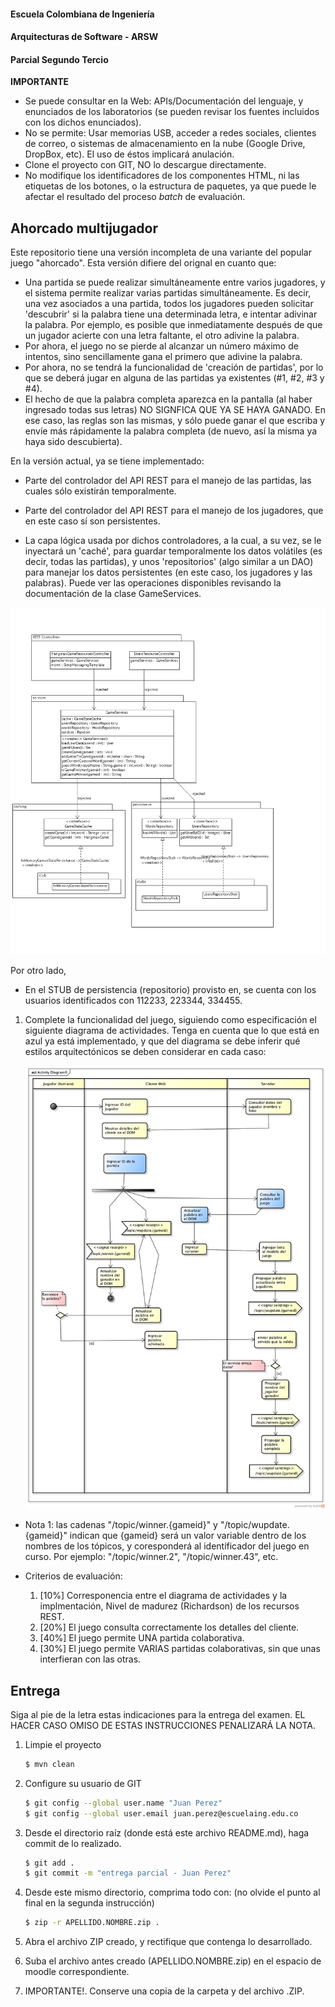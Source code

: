 #### Escuela Colombiana de Ingeniería
#### Arquitecturas de Software - ARSW
#### Parcial Segundo Tercio 


**IMPORTANTE**
* Se puede consultar en la Web: APIs/Documentación del lenguaje, y enunciados de los laboratorios (se pueden revisar los fuentes incluidos con los dichos enunciados).
* No se permite: Usar memorias USB, acceder a redes sociales, clientes de correo, o sistemas de almacenamiento en la nube (Google Drive, DropBox, etc). El uso de éstos implicará anulación.
* Clone el proyecto con GIT, NO lo descargue directamente.
* No modifique los identificadores de los componentes HTML, ni las etiquetas de los botones, o la estructura de paquetes, ya que puede le afectar el resultado del proceso _batch_ de evaluación.


## Ahorcado  multijugador

Este repositorio tiene una versión incompleta de una variante del popular juego "ahorcado". Esta versión difiere del orignal en cuanto que:

* Una partida se puede realizar simultáneamente entre varios jugadores, y el sistema permite realizar varias partidas simultáneamente. Es decir, una vez asociados a una partida, todos los jugadores pueden solicitar 'descubrir' si la palabra tiene una determinada letra, e intentar adivinar la palabra. Por ejemplo, es posible que inmediatamente después de que un jugador acierte con una letra faltante, el otro adivine la palabra.
* Por ahora, el juego no se pierde al alcanzar un número máximo de intentos, sino sencillamente gana el primero que adivine la palabra.
* Por ahora, no se tendrá la funcionalidad de 'creación de partidas', por lo que se deberá jugar en alguna de las partidas ya existentes (#1, #2, #3 y #4).
* El hecho de que la palabra completa aparezca en la pantalla (al haber ingresado todas sus letras) NO SIGNFICA QUE YA SE HAYA GANADO. En ese caso, las reglas son las mismas, y sólo puede ganar el que escriba y envíe más rápidamente la palabra completa (de nuevo, así la misma ya haya sido descubierta).

En la versión actual, ya se tiene implementado:

* Parte del controlador del API REST para el manejo de las partidas, las cuales sólo existirán temporalmente.

* Parte del controlador del API REST para el manejo de los jugadores, que en este caso sí son persistentes.

* La capa lógica usada por dichos controladores, a la cual, a su vez, se le inyectará un 'caché', para guardar temporalmente los datos volátiles (es decir, todas las partidas), y unos 'repositorios' (algo similar a un DAO) para manejar los datos persistentes (en este caso, los jugadores y las palabras). Puede ver las operaciones disponibles revisando la documentación de la clase GameServices. 

![](img/ClassDiagram.png)

Por otro lado, 

* En el STUB de persistencia (repositorio) provisto en, se cuenta con los usuarios identificados con 112233, 223344, 334455.


1. Complete la funcionalidad del juego, siguiendo como especificación el siguiente diagrama de actividades. Tenga en cuenta que lo que está en azul ya está implementado, y que del diagrama se debe inferir qué estilos arquitectónicos se deben considerar en cada caso:

	![](img/ActivDiagram.png)


* Nota 1: las cadenas "/topic/winner.{gameid}" y "/topic/wupdate.{gameid}" indican que {gameid} será un valor variable dentro de los nombres de los tópicos, y coresponderá al identificador del juego en curso. Por ejemplo: "/topic/winner.2",  "/topic/winner.43", etc.
	

* Criterios de evaluación:
	1. [10%] Corresponencia entre el diagrama de actividades y la implmentación, Nivel de madurez (Richardson) de los recursos REST.
	2. [20%] El juego consulta correctamente los detalles del cliente.
	3. [40%] El juego permite UNA partida colaborativa.
	4. [30%] El juego permite VARIAS partidas colaborativas, sin que unas interfieran con las otras.

## Entrega

Siga al pie de la letra estas indicaciones para la entrega del examen. EL HACER CASO OMISO DE ESTAS INSTRUCCIONES PENALIZARÁ LA NOTA.

1. Limpie el proyecto

	```bash
	$ mvn clean
	```

1. Configure su usuario de GIT

	```bash
	$ git config --global user.name "Juan Perez"
	$ git config --global user.email juan.perez@escuelaing.edu.co
	```

2. Desde el directorio raíz (donde está este archivo README.md), haga commit de lo realizado.

	```bash
	$ git add .
	$ git commit -m "entrega parcial - Juan Perez"
	```


3. Desde este mismo directorio, comprima todo con: (no olvide el punto al final en la segunda instrucción)

	```bash
	$ zip -r APELLIDO.NOMBRE.zip .
	```

4. Abra el archivo ZIP creado, y rectifique que contenga lo desarrollado.

5. Suba el archivo antes creado (APELLIDO.NOMBRE.zip) en el espacio de moodle correspondiente.

6. IMPORTANTE!. Conserve una copia de la carpeta y del archivo .ZIP.
